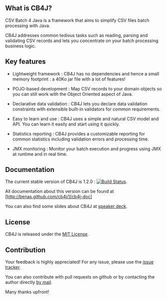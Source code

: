 ## What is CB4J?

CSV Batch 4 Java is a framework that aims to simplify CSV files batch processing with Java.

CB4J addresses common tedious tasks such as reading, parsing and validating CSV records and lets you concentrate on your batch processing business logic.

## Key features

 * Lightweight framework : CB4J has no dependencies and hence a small memory footprint : a 40Ko jar file with a lot of features!

 * POJO-based development : Map CSV records to your domain objects so you can still work with the Object Oriented aspect of Java.</p>

 * Declarative data validation : CB4J lets you declare data validation constraints with extensible built-in validators for common requirements.

 * Easy to learn and use : CB4J uses a simple and natural CSV model and API. You can learn it easily and start using it quickly.

 * Statistics reporting : CB4J provides a customizable reporting for common statistics including validation errors and processing time.

 * JMX monitoring : Monitor your batch execution and progress using JMX at runtime and in real time.

## Documentation

The current stable version of CB4J is 1.2.0 : [![Build Status](https://buildhive.cloudbees.com/job/benas/job/cb4j/badge/icon)](https://buildhive.cloudbees.com/job/benas/job/cb4j/).

All documentation about this version can be found at [http://benas.github.com/cb4j/][cb4j-doc]

You can also find some slides about CB4J at [speaker deck][].

## License
CB4J is released under the [MIT License][].

## Contribution
Your feedback is highly appreciated! For any issue, please use the [issue tracker][].

You can also contribute with pull requests on github or by contacting the author directly [by mail][].

Many thanks upfront!

[speaker deck]: https://speakerdeck.com/benas/cb4j
[cb4j-doc]: http://benas.github.io/cb4j/
[MIT License]: http://opensource.org/licenses/mit-license.php/
[issue tracker]: https://github.com/benas/cb4j/issues
[by mail]: mailto:md.benhassine@gmail.com?subject=[CB4J]
